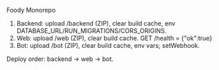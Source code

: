 Foody Monorepo

1) Backend: upload /backend (ZIP), clear build cache, env DATABASE_URL/RUN_MIGRATIONS/CORS_ORIGINS.
2) Web: upload /web (ZIP), clear build cache. GET /health = {"ok":true}
3) Bot: upload /bot (ZIP), clear build cache, env vars; setWebhook.

Deploy order: backend -> web -> bot.
